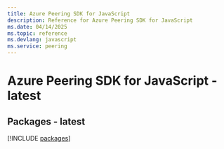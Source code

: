 ```yaml
---
title: Azure Peering SDK for JavaScript
description: Reference for Azure Peering SDK for JavaScript
ms.date: 04/14/2025
ms.topic: reference
ms.devlang: javascript
ms.service: peering
---
```

# Azure Peering SDK for JavaScript - latest
## Packages - latest
[!INCLUDE [packages](peering-index.md)]